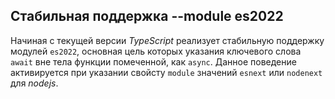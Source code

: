 ## Стабильная поддержка --module es2022

Начиная с текущей версии _TypeScript_ реализует стабильную поддержку модулей `es2022`, основная цель которых указания ключевого слова `await` вне тела функции помеченной, как `async`. Данное поведение активируется при указании свойсту `module` значений `esnext` или `nodenext` для _nodejs_.